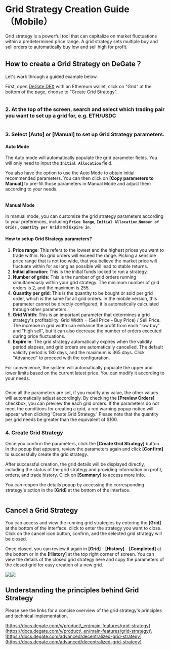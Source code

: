 # Grid Strategy Creation Guide （Mobile）

Grid strategy is a powerful tool that can capitalize on market fluctuations within a predetermined price range. A grid strategy sets multiple buy and sell orders to automatically buy low and sell high for profit.

## How to create a Grid Strategy on DeGate？

Let's work through a guided example below.

First, open [DeGate DEX](https://app.degate.com/) with an Ethereum wallet, click on "Grid" at the bottom of the page, choose to "Create Grid Strategy".

<figure><img src="../.gitbook/assets/image (7) (1) (1).png" alt=""><figcaption></figcaption></figure>

### 2. At the top of the screen, search and select which trading pair you want  to set up a grid for, e.g. ETH/USDC

<figure><img src="../.gitbook/assets/image (29).png" alt=""><figcaption></figcaption></figure>

### 3. Select **\[Auto]** or **\[Manual]** to set up Grid Strategy parameters.

#### Auto Mode

The Auto mode will automatically populate the grid parameter fields. You will only need to input the **`Initial Allocation`** field.

You also have the option to use the Auto Mode to obtain initial recommended parameters. You can then click on **\[Copy parameters to Manual]** to pre-fill those parameters in Manual Mode and adjust them according to your needs.



<figure><img src="../.gitbook/assets/mobile_parameters.gif" alt=""><figcaption></figcaption></figure>

#### Manual Mode

In manual mode, you can customize the grid strategy parameters according to your preferences, including **`Price Range`**, **`Initial Allocation`**,**`Number of Grids`** , **`Quantity per Grid`** and **`Expire in`**.

#### How to setup Grid Strategy parameters?

1. **Price range**: This refers to the lowest and the highest prices you want to trade within. No grid orders will exceed the range. Picking a sensible price range that is not too wide, that you believe the market price will fluctuate within for as long as possible will lead to stable returns.&#x20;
2. **Initial allocation**: This is the initial funds locked to run a strategy.&#x20;
3. **Number of grids**: This is the number of grid orders running simultaneously within your grid strategy. The minimum number of grid orders is 2, and the maximum is 255.
4. **Quantity per grid**: This is the quantity to be bought or sold per grid order, which is the same for all grid orders. In the mobile version, this parameter cannot be directly configured; it is automatically calculated through other parameters.
5. **Grid Width**: This is an important parameter that determines a grid strategy's profitability. Grid Width = (Sell Price - Buy Price) / Sell Price. The increase in grid width can enhance the profit from each "low buy" and "high sell", but it can also decrease the number of orders executed during price fluctuations.
6. **Expire in**: The grid strategy automatically expires when the validity period elapses, and grid orders are automatically cancelled. The default validity period is 180 days, and the maximum is 365 days. Click "Advanced" to proceed with the configuration.

For convenience, the system will automatically populate the upper and lower limits based on the current latest price. You can modify it according to your needs.

<figure><img src="../.gitbook/assets/image (30).png" alt=""><figcaption></figcaption></figure>

Once all the parameters are set, if you modify any value, the other values will automatically adjust accordingly. By checking the **\[Preview Orders]** checkbox, you can preview the each grid orders. If the parameters do not meet the conditions for creating a grid, a red warning popup notice will appear when clicking 'Create Grid Strategy.' Please note that the quantity per grid needs be greater than the equivalent of $100.



### 4. Create Grid Strategy

Once you confirm the parameters, click the **\[Create Grid Strategy]** button. In the popup that appears, review the parameters again and click **\[Confirm]** to successfully create the grid strategy.&#x20;

After successful creation, the grid details will be displayed directly, including the status of the grid strategy and providing information on profit, orders, and trade history.  Click on **\[Summary]** to access more info.

You can reopen the details popup by accessing the corresponding strategy's action in the **\[Grid]** at the bottom of the interface.

<figure><img src="../.gitbook/assets/mobile_create_en.gif" alt=""><figcaption></figcaption></figure>

## Cancel a Grid Strategy&#x20;

You can access and view the running grid strategies by entering the **\[Grid]** at the bottom of the interface. click to enter the strategy you want to close. Click on the cancel icon button, confirm, and the selected grid strategy will be closed.

Once closed, you can review it again in **\[Grid]** - **\[History]** - **\[Completed]** at the bottom or in the **\[History]**  at the top right corner of screen. You can view the details of the closed grid strategy here and copy the parameters of the closed grid for easy creation of a new grid.

![](<../.gitbook/assets/image (31).png>)![](<../.gitbook/assets/image (32).png>)

## Understanding the principles behind Grid Strategy

Please see the links for a concise overview of the grid strategy's principles and technical implementation.

[https://docs.degate.com/v/product\_en/main-features/grid-strategy](https://docs.degate.com/v/product\_en/main-features/grid-strategy)\
[https://docs.degate.com/advanced/decentralized-grid-strategy](https://docs.degate.com/advanced/decentralized-grid-strategy)
